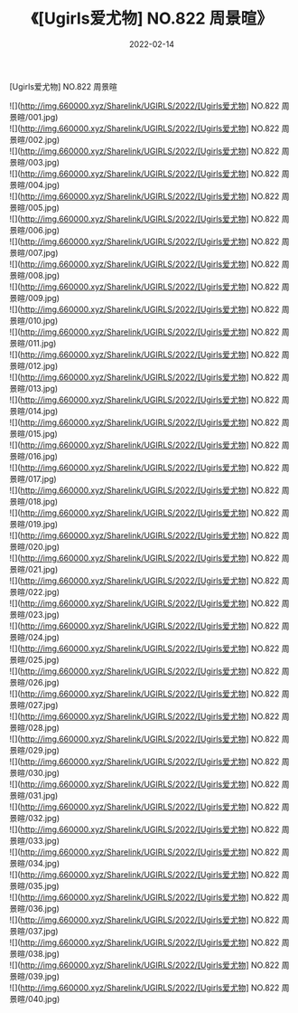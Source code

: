 ﻿---
layout: post
title:  《[Ugirls爱尤物] NO.822 周景暄》
date:   2022-02-14
img: http://img.660000.xyz/Sharelink/UGIRLS/2022/[Ugirls爱尤物] NO.822 周景暄/000.jpg
categories: [美女, 清纯, 唯美]
---

[Ugirls爱尤物] NO.822 周景暄

 ![](http://img.660000.xyz/Sharelink/UGIRLS/2022/[Ugirls爱尤物] NO.822 周景暄/001.jpg) <br>![](http://img.660000.xyz/Sharelink/UGIRLS/2022/[Ugirls爱尤物] NO.822 周景暄/002.jpg) <br>![](http://img.660000.xyz/Sharelink/UGIRLS/2022/[Ugirls爱尤物] NO.822 周景暄/003.jpg) <br>![](http://img.660000.xyz/Sharelink/UGIRLS/2022/[Ugirls爱尤物] NO.822 周景暄/004.jpg) <br>![](http://img.660000.xyz/Sharelink/UGIRLS/2022/[Ugirls爱尤物] NO.822 周景暄/005.jpg) <br>![](http://img.660000.xyz/Sharelink/UGIRLS/2022/[Ugirls爱尤物] NO.822 周景暄/006.jpg) <br>![](http://img.660000.xyz/Sharelink/UGIRLS/2022/[Ugirls爱尤物] NO.822 周景暄/007.jpg) <br>![](http://img.660000.xyz/Sharelink/UGIRLS/2022/[Ugirls爱尤物] NO.822 周景暄/008.jpg) <br>![](http://img.660000.xyz/Sharelink/UGIRLS/2022/[Ugirls爱尤物] NO.822 周景暄/009.jpg) <br>![](http://img.660000.xyz/Sharelink/UGIRLS/2022/[Ugirls爱尤物] NO.822 周景暄/010.jpg) <br>![](http://img.660000.xyz/Sharelink/UGIRLS/2022/[Ugirls爱尤物] NO.822 周景暄/011.jpg) <br>![](http://img.660000.xyz/Sharelink/UGIRLS/2022/[Ugirls爱尤物] NO.822 周景暄/012.jpg) <br>![](http://img.660000.xyz/Sharelink/UGIRLS/2022/[Ugirls爱尤物] NO.822 周景暄/013.jpg) <br>![](http://img.660000.xyz/Sharelink/UGIRLS/2022/[Ugirls爱尤物] NO.822 周景暄/014.jpg) <br>![](http://img.660000.xyz/Sharelink/UGIRLS/2022/[Ugirls爱尤物] NO.822 周景暄/015.jpg) <br>![](http://img.660000.xyz/Sharelink/UGIRLS/2022/[Ugirls爱尤物] NO.822 周景暄/016.jpg) <br>![](http://img.660000.xyz/Sharelink/UGIRLS/2022/[Ugirls爱尤物] NO.822 周景暄/017.jpg) <br>![](http://img.660000.xyz/Sharelink/UGIRLS/2022/[Ugirls爱尤物] NO.822 周景暄/018.jpg) <br>![](http://img.660000.xyz/Sharelink/UGIRLS/2022/[Ugirls爱尤物] NO.822 周景暄/019.jpg) <br>![](http://img.660000.xyz/Sharelink/UGIRLS/2022/[Ugirls爱尤物] NO.822 周景暄/020.jpg) <br>![](http://img.660000.xyz/Sharelink/UGIRLS/2022/[Ugirls爱尤物] NO.822 周景暄/021.jpg) <br>![](http://img.660000.xyz/Sharelink/UGIRLS/2022/[Ugirls爱尤物] NO.822 周景暄/022.jpg) <br>![](http://img.660000.xyz/Sharelink/UGIRLS/2022/[Ugirls爱尤物] NO.822 周景暄/023.jpg) <br>![](http://img.660000.xyz/Sharelink/UGIRLS/2022/[Ugirls爱尤物] NO.822 周景暄/024.jpg) <br>![](http://img.660000.xyz/Sharelink/UGIRLS/2022/[Ugirls爱尤物] NO.822 周景暄/025.jpg) <br>![](http://img.660000.xyz/Sharelink/UGIRLS/2022/[Ugirls爱尤物] NO.822 周景暄/026.jpg) <br>![](http://img.660000.xyz/Sharelink/UGIRLS/2022/[Ugirls爱尤物] NO.822 周景暄/027.jpg) <br>![](http://img.660000.xyz/Sharelink/UGIRLS/2022/[Ugirls爱尤物] NO.822 周景暄/028.jpg) <br>![](http://img.660000.xyz/Sharelink/UGIRLS/2022/[Ugirls爱尤物] NO.822 周景暄/029.jpg) <br>![](http://img.660000.xyz/Sharelink/UGIRLS/2022/[Ugirls爱尤物] NO.822 周景暄/030.jpg) <br>![](http://img.660000.xyz/Sharelink/UGIRLS/2022/[Ugirls爱尤物] NO.822 周景暄/031.jpg) <br>![](http://img.660000.xyz/Sharelink/UGIRLS/2022/[Ugirls爱尤物] NO.822 周景暄/032.jpg) <br>![](http://img.660000.xyz/Sharelink/UGIRLS/2022/[Ugirls爱尤物] NO.822 周景暄/033.jpg) <br>![](http://img.660000.xyz/Sharelink/UGIRLS/2022/[Ugirls爱尤物] NO.822 周景暄/034.jpg) <br>![](http://img.660000.xyz/Sharelink/UGIRLS/2022/[Ugirls爱尤物] NO.822 周景暄/035.jpg) <br>![](http://img.660000.xyz/Sharelink/UGIRLS/2022/[Ugirls爱尤物] NO.822 周景暄/036.jpg) <br>![](http://img.660000.xyz/Sharelink/UGIRLS/2022/[Ugirls爱尤物] NO.822 周景暄/037.jpg) <br>![](http://img.660000.xyz/Sharelink/UGIRLS/2022/[Ugirls爱尤物] NO.822 周景暄/038.jpg) <br>![](http://img.660000.xyz/Sharelink/UGIRLS/2022/[Ugirls爱尤物] NO.822 周景暄/039.jpg) <br>![](http://img.660000.xyz/Sharelink/UGIRLS/2022/[Ugirls爱尤物] NO.822 周景暄/040.jpg) <br>